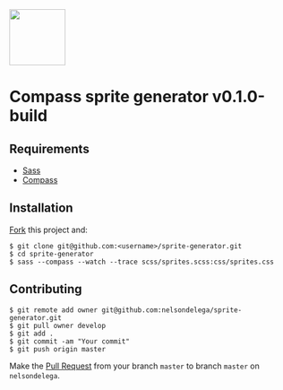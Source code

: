 <img src="http://www.bugz.fr/wp-content/uploads/2012/11/compass-avatar.png" width="100px">


# Compass sprite generator v0.1.0-build 

## Requirements

* [Sass](http://sass-lang.com)
* [Compass](http://compass-style.org)

## Installation

[Fork](https://help.github.com/articles/fork-a-repo) this project and:

    $ git clone git@github.com:<username>/sprite-generator.git
    $ cd sprite-generator
    $ sass --compass --watch --trace scss/sprites.scss:css/sprites.css

## Contributing
	
	$ git remote add owner git@github.com:nelsondelega/sprite-generator.git
    $ git pull owner develop
    $ git add .
    $ git commit -am "Your commit"
    $ git push origin master

Make the [Pull Request](https://help.github.com/articles/using-pull-requests) from your branch `master` to branch `master` on `nelsondelega`.
